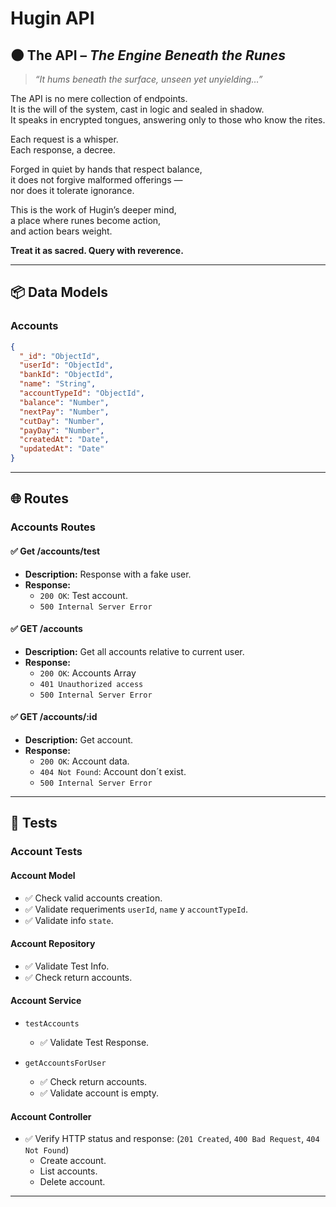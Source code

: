 
# Hugin API

## 🌑 The API – *The Engine Beneath the Runes*

> *“It hums beneath the surface, unseen yet unyielding…”*

The API is no mere collection of endpoints.  
It is the will of the system, cast in logic and sealed in shadow.  
It speaks in encrypted tongues, answering only to those who know the rites.

Each request is a whisper.  
Each response, a decree.

Forged in quiet by hands that respect balance,  
it does not forgive malformed offerings —  
nor does it tolerate ignorance.

This is the work of Hugin’s deeper mind,  
a place where runes become action,  
and action bears weight.

**Treat it as sacred. Query with reverence.**

---

## 📦 Data Models

### Accounts

```JSON
{
  "_id": "ObjectId",
  "userId": "ObjectId",
  "bankId": "ObjectId",
  "name": "String",
  "accountTypeId": "ObjectId",
  "balance": "Number",
  "nextPay": "Number",
  "cutDay": "Number",
  "payDay": "Number",
  "createdAt": "Date",
  "updatedAt": "Date"
}
```

---

## 🌐 Routes

### Accounts Routes

#### ✅ Get /accounts/test

- **Description:** Response with a fake user.
- **Response:**
  - `200 OK`: Test account.
  - `500 Internal Server Error`

#### ✅ GET /accounts

- **Description:** Get all accounts relative to current user.
- **Response:**  
  - `200 OK`: Accounts Array
  - `401 Unauthorized access`
  - `500 Internal Server Error`

#### ✅ GET /accounts/:id

- **Description:** Get account.
- **Response:**  
  - `200 OK`: Account data.
  - `404 Not Found`: Account don´t exist.
  - `500 Internal Server Error`

---

## 🧪 Tests

### Account Tests

#### Account Model

- ✅ Check valid accounts creation.
- ✅ Validate requeriments `userId`, `name` y `accountTypeId`.
- ✅ Validate info `state`.

#### Account Repository

- ✅ Validate Test Info.
- ✅ Check return accounts.

#### Account Service

- `testAccounts`
  - ✅ Validate Test Response.

- `getAccountsForUser`
  - ✅ Check return accounts.
  - ✅ Validate account is empty.

#### Account Controller

- ✅ Verify HTTP status and response: (`201 Created`, `400 Bad Request`, `404 Not Found`)
  - Create account.
  - List accounts.
  - Delete account.

---
